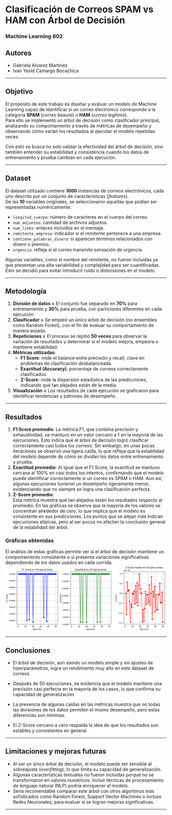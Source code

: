 # Clasificación de Correos SPAM vs HAM con Árbol de Decisión
### Machine Learning 802
## Autores
- Gabriela Alvarez Martinez  
- Ivan Yesid Camargo Bocachica  

---

## Objetivo
El propósito de este trabajo es diseñar y evaluar un modelo de Machine Learning capaz de identificar si un correo electrónico corresponde a la categoría **SPAM** (*correo basura*) o **HAM** (*correo legítimo*).  
Para ello se implementó un árbol de decisión como clasificador principal, analizando su comportamiento a través de métricas de desempeño y observando cómo varían los resultados al ejecutar el modelo repetidas veces.

Con esto se busca no solo validar la efectividad del árbol de decisión, sino también entender su estabilidad y consistencia cuando los datos de entrenamiento y prueba cambian en cada ejecución.

---

## Dataset
El dataset utilizado contiene **1000** instancias de correos electrónicos, cada uno descrito por un conjunto de características (*features*).  
De las **10** variables originales, se seleccionaron aquellas que podían ser representadas numéricamente:

- `longitud_cuerpo`: número de caracteres en el cuerpo del correo.  
- `num_adjuntos`: cantidad de archivos adjuntos.  
- `num_links`: enlaces incluidos en el mensaje.  
- `remitente_empresa`: indicador si el remitente pertenece a una empresa.  
- `contiene_palabras_dinero`: si aparecen términos relacionados con dinero o premios.  
- `urgencia`: refleja si el correo transmite sensación de urgencia.  

Algunas variables, como el nombre del remitente, no fueron incluidas ya que presentan una alta variabilidad y complejidad para ser cuantificadas. Esto se decidió para evitar introducir ruido o distorsiones en el modelo.

---

## Metodología
1. **División de datos =** El conjunto fue separado en **70%** para entrenamiento y **30%** para prueba, con particiones diferentes en cada ejecución.  
2. **Clasificador =** Se empleó un único árbol de decisión (no ensembles como Random Forest), con el fin de evaluar su comportamiento de manera aislada.  
3. **Repeticiones =** El proceso se repitió **50 veces** para observar la variación de resultados y determinar si el modelo mejora, empeora o mantiene estabilidad.  
4. **Métricas utilizadas**:  
   - **F1 Score**: mide el balance entre precisión y recall, clave en problemas de clasificación desbalanceada.  
   - **Exactitud (Accuracy)**: porcentaje de correos correctamente clasificados.  
   - **Z-Score**: mide la dispersión estadística de las predicciones, indicando qué tan alejados están de la media.  
5. **Visualización =** Los resultados de cada ejecución se graficaron para identificar tendencias y patrones de desempeño.

---

## Resultados

1. **F1 Score promedio**: 
La métrica F1, que combina precisión y exhaustividad, se mantuvo en un valor cercano a 1 en la mayoría de las ejecuciones. Esto indica que el árbol de decisión logró clasificar correctamente casi todos los correos.
Sin embargo, en unas pocas iteraciones se observó una ligera caída, lo que refleja que la estabilidad del modelo depende de cómo se dividan los datos entre entrenamiento y prueba. 
2. **Exactitud promedio**:
Al igual que el F1 Score, la exactitud se mantuvo cercana al 100% en casi todos los intentos, confirmando que el modelo puede identificar correctamente si un correo es SPAM o HAM.
Aun así, algunas ejecuciones tuvieron un desempeño ligeramente menor, evidenciando que no siempre se logra una clasificación perfecta.
3. **Z-Score promedio**:  
Esta métrica muestra qué tan alejados están los resultados respecto al promedio. En las gráficas se observa que la mayoría de los valores se concentran alrededor de cero, lo que implica que el modelo es consistente en sus predicciones.
Los puntos que se alejan más indican ejecuciones atípicas, pero al ser pocos no afectan la conclusión general de la estabilidad del árbol.

### Gráficas obtenidas
El análisis de estas gráficas permite ver si el árbol de decisión mantiene un comportamiento consistente o si presenta variaciones significativas dependiendo de los datos usados en cada corrida.
![Gráfica resultados](grafica_correo.png)

---

## Conclusiones
- El árbol de decisión, aún siendo un modelo simple y sin ajustes de hiperparámetros, logra un rendimiento muy alto en este dataset de correos.

- Después de 50 ejecuciones, se evidencia que el modelo mantiene una precisión casi perfecta en la mayoría de los casos, lo que confirma su capacidad de generalización.

- La presencia de algunas caídas en las métricas muestra que no todas las divisiones de los datos permiten el mismo desempeño, pero estas diferencias son mínimas.

- El Z-Score cercano a cero respalda la idea de que los resultados son estables y consistentes en general.
---

## Limitaciones y mejoras futuras
- Al ser un único árbol de decisión, el modelo puede ser sensible al sobreajuste (*overfitting*), lo que limita su capacidad de generalización.  
- Algunas características textuales no fueron incluidas porque no se transformaron en valores numéricos. Incluir técnicas de procesamiento de lenguaje natural (NLP) podría enriquecer el modelo.  
- Sería recomendable comparar este árbol con otros algoritmos más sofisticados como Random Forest, Support Vector Machines o incluso Redes Neuronales, para evaluar si se logran mejoras significativas.  

---
